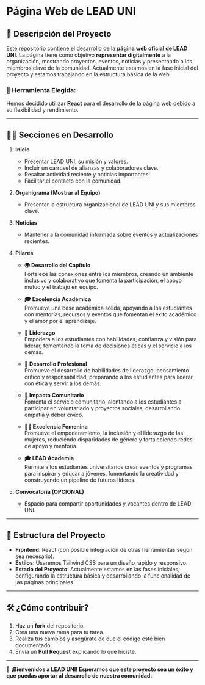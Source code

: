 # Página Web de LEAD UNI

## 📝 Descripción del Proyecto

Este repositorio contiene el desarrollo de la **página web oficial de LEAD UNI**. La página tiene como objetivo **representar digitalmente** a la organización, mostrando proyectos, eventos, noticias y presentando a los miembros clave de la comunidad. Actualmente estamos en la fase inicial del proyecto y estamos trabajando en la estructura básica de la web.

### 🚀 Herramienta Elegida:

Hemos decidido utilizar **React** para el desarrollo de la página web debido a su flexibilidad y rendimiento.

---

## 🧑‍💻 Secciones en Desarrollo

1. **Inicio**

   - Presentar LEAD UNI, su misión y valores.
   - Incluir un carrusel de alianzas y colaboradores clave.
   - Resaltar actividad reciente y noticias importantes.
   - Facilitar el contacto con la comunidad.

2. **Organigrama (Mostrar al Equipo)**

   - Presentar la estructura organizacional de LEAD UNI y sus miembros clave.

3. **Noticias**

   - Mantener a la comunidad informada sobre eventos y actualizaciones recientes.

4. **Pilares**

   - **🌍 Desarrollo del Capítulo**  
     Fortalece las conexiones entre los miembros, creando un ambiente inclusivo y colaborativo que fomenta la participación, el apoyo mutuo y el trabajo en equipo.

   - **🎓 Excelencia Académica**  
     Promueve una base académica sólida, apoyando a los estudiantes con mentorías, recursos y eventos que fomentan el éxito académico y el amor por el aprendizaje.

   - **👑 Liderazgo**  
     Empodera a los estudiantes con habilidades, confianza y visión para liderar, fomentando la toma de decisiones éticas y el servicio a los demás.

   - **💼 Desarrollo Profesional**  
     Promueve el desarrollo de habilidades de liderazgo, pensamiento crítico y responsabilidad, preparando a los estudiantes para liderar con ética y servir a los demás.

   - **🤝 Impacto Comunitario**  
     Fomenta el servicio comunitario, alentando a los estudiantes a participar en voluntariado y proyectos sociales, desarrollando empatía y deber cívico.

   - **👩‍💼 Excelencia Femenina**  
     Promueve el empoderamiento, la inclusión y el liderazgo de las mujeres, reduciendo disparidades de género y fortaleciendo redes de apoyo y mentoría.

   - **🎓 LEAD Academia**  
     Permite a los estudiantes universitarios crear eventos y programas para inspirar y educar a jóvenes, fomentando la creatividad y construyendo un pipeline de futuros líderes.

5. **Convocatoria (OPCIONAL)**
   - Espacio para compartir oportunidades y vacantes dentro de LEAD UNI.

---

## 🔧 Estructura del Proyecto

- **Frontend**: React (con posible integración de otras herramientas según sea necesario).
- **Estilos**: Usaremos Tailwind CSS para un diseño rápido y responsivo.
- **Estado del Proyecto**: Actualmente estamos en las fases iniciales, configurando la estructura básica y desarrollando la funcionalidad de las páginas principales.

---

## 🛠️ ¿Cómo contribuir?

1. Haz un **fork** del repositorio.
2. Crea una nueva rama para tu tarea.
3. Realiza tus cambios y asegúrate de que el código esté bien documentado.
4. Envía un **Pull Request** explicando lo que hiciste.

---

📌 **¡Bienvenidos a LEAD UNI! Esperamos que este proyecto sea un éxito y que puedas aportar al desarrollo de nuestra comunidad.**
